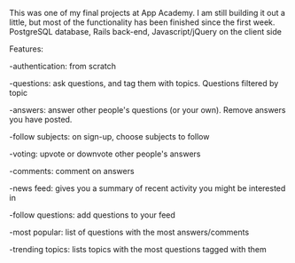 This was one of my final projects at App Academy. I am still building it out a little, but most of the functionality 
has been finished since the first week. PostgreSQL database, Rails back-end, Javascript/jQuery on the client side

Features:

-authentication: from scratch  

-questions: ask questions, and tag them with topics. Questions filtered by topic 

-answers: answer other people's questions (or your own). Remove answers you have posted.

-follow subjects: on sign-up, choose subjects to follow

-voting: upvote or downvote other people's answers

-comments: comment on answers

-news feed: gives you a summary of recent activity you might be interested in

-follow questions: add questions to your feed

-most popular: list of questions with the most answers/comments

-trending topics: lists topics with the most questions tagged with them 

